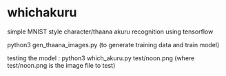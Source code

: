 # whichakuru
simple MNIST style character/thaana akuru recognition using tensorflow 

python3 gen_thaana_images.py (to generate training data and train model)

testing the model :
python3 which_akuru.py test/noon.png (where test/noon.png is the image file to test)

